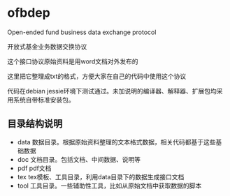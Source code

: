 # ofbdep
Open-ended fund business data exchange protocol

开放式基金业务数据交换协议

这个接口协议原始资料是用word文档对外发布的

这里把它整理成txt的格式，方便大家在自己的代码中使用这个协议

代码在debian jessie环境下测试通过。未加说明的编译器、解释器、扩展包均采用系统自带标准安装包。

## 目录结构说明
* data	数据目录。根据原始资料整理的文本格式数据，相关代码都基于这些基础数据
* doc	文档目录。包括文档、中间数据、说明等
* pdf	pdf文档
* tex	tex模板、工具目录，利用data目录下的数据生成接口文档
* tool	工具目录。一些辅助性工具，比如从原始文档中获取数据的脚本
